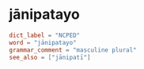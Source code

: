 # jānipatayo

``` toml
dict_label = "NCPED"
word = "jānipatayo"
grammar_comment = "masculine plural"
see_also = ["jānipatī"]
```

